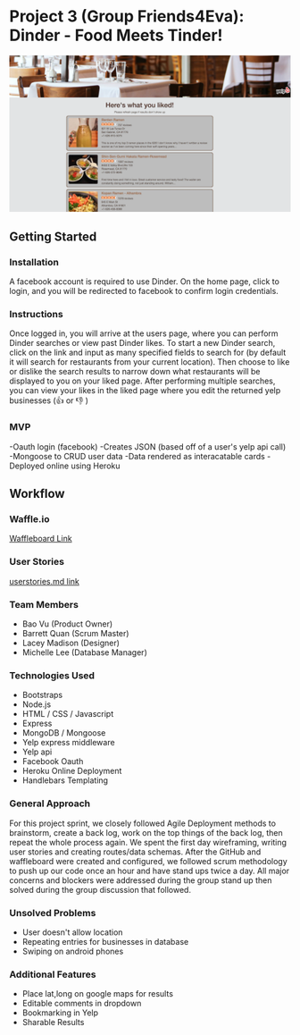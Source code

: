 # Project 3 (Group Friends4Eva): Dinder - Food Meets Tinder! 

![](/public/dinder-screenshot.png)

## Getting Started

### Installation
A facebook account is required to use Dinder. On the home page, click
to login, and you will be redirected to facebook to confirm login 
credentials.

### Instructions
Once logged in, you will arrive at the users page, where you can perform
Dinder searches or view past Dinder likes. To start a new Dinder search,
click on the link and input as many specified fields to search for (by 
default it will search for restaurants from your current location). Then 
choose to like or dislike the search results to narrow down what
restaurants will be displayed to you on your liked page. After performing
multiple searches, you can view your likes in the liked page where you
edit the returned yelp businesses (👍 or 👎 )

### MVP
-Oauth login (facebook)
-Creates JSON (based off of a user's yelp api call) 
-Mongoose to CRUD user data
-Data rendered as interacatable cards
-Deployed online using Heroku

## Workflow

### Waffle.io
[Waffleboard Link](https://waffle.io/friends4eva/Food-meets-tinder)

### User Stories
[userstories.md link](https://github.com/friends4eva/Food-meets-tinder/blob/master/userstories.md)

### Team Members
* Bao Vu (Product Owner)
* Barrett Quan (Scrum Master)
* Lacey Madison (Designer)
* Michelle Lee (Database Manager)

### Technologies Used
* Bootstraps
* Node.js
* HTML / CSS / Javascript
* Express
* MongoDB / Mongoose
* Yelp express middleware
* Yelp api
* Facebook Oauth
* Heroku Online Deployment
* Handlebars Templating

### General Approach
For this project sprint, we closely followed Agile Deployment methods
to brainstorm, create a back log, work on the top things of the back log, 
then repeat the whole process again. We spent the first day wireframing,
writing user stories and creating routes/data schemas. After the GitHub 
and waffleboard were created and configured, we followed scrum methodology
to push up our code once an hour and have stand ups twice a day. All major 
concerns and blockers were addressed during the group stand up then solved 
during the group discussion that followed.

### Unsolved Problems
* User doesn't allow location
* Repeating entries for businesses in database
* Swiping on android phones

### Additional Features
* Place lat,long on google maps for results
* Editable comments in dropdown
* Bookmarking in Yelp
* Sharable Results
